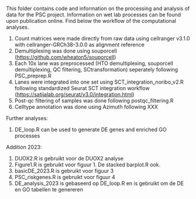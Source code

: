 This folder contains code and information on the processing and analysis of data for the PSC project. Information on wet lab processes can be found upon publication online. Find below the workflow of the computational analyses.

1. Count matrices were made directly from raw data using cellranger v3.1.0 with cellranger-GRCh38-3.0.0 as alignment reference
2. Demultiplexing was done using souporcell (https://github.com/wheaton5/souporcell)
3. Each 10x lane was preprocessed (HTO demultiplexing, souporcell demultiplexing, QC filtering, SCtransformation) seperately following PSC_preprep.R
4. Lanes were integrated into one set using SCT_integration_noribo_v2.R following standardized Seurat SCT integration workflow (https://satijalab.org/seurat/v3.0/integration.html)
5. Post-qc filtering of samples was done following postqc_filtering.R
6. Celltype annotation was done using Azimuth following XXX


Further analyses:
1. DE_loop.R can be used to generate DE genes and enriched GO processes

Addition 2023:
1. DUOX2.R is gebruikt voor de DUOX2 analyse
2. Figure1.R is gebruikt voor figuur 1. De stacked barplot.R ook.
3. basicDE_2023.R is gebruikt voor figuur 3
4. PSC_riskgenes.R is gebruikt voor figuur 4
5. DE_analysis_2023 is gebaseerd op DE_loop.R en is gebruikt om de DE en GO tabellen te genereren
